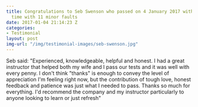 ```yaml
---
title: Congratulations to Seb Swenson who passed on 4 January 2017 with Sarah. First
  time with 11 minor faults
date: 2017-01-04 21:14:23 Z
categories:
- Testimonial
layout: post
img-url: "/img/testimonial-images/seb-swenson.jpg"
---
```


Seb said:  "Experienced, knowledgeable, helpful and honest. I had a great instructor that helped both my wife and I pass our tests and it was well with every penny.  I don't think "thanks" is enough to convey the level of appreciation I'm feeling right now, but the contribution of tough love, honest feedback and patience was just what I needed to pass.
Thanks so much for everything. I'd recommend the company and my instructor particularly to anyone looking to learn or just refresh"
